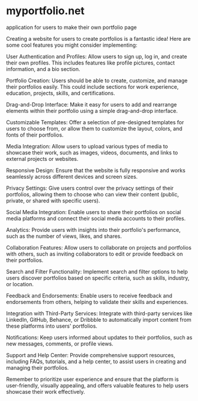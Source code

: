 # myportfolio.net
application for users to make their own portfolio page


Creating a website for users to create portfolios is a fantastic idea! Here are some cool features you might consider implementing:

User Authentication and Profiles: Allow users to sign up, log in, and create their own profiles. This includes features like profile pictures, contact information, and a bio section.

Portfolio Creation: Users should be able to create, customize, and manage their portfolios easily. This could include sections for work experience, education, projects, skills, and certifications.

Drag-and-Drop Interface: Make it easy for users to add and rearrange elements within their portfolio using a simple drag-and-drop interface.

Customizable Templates: Offer a selection of pre-designed templates for users to choose from, or allow them to customize the layout, colors, and fonts of their portfolios.

Media Integration: Allow users to upload various types of media to showcase their work, such as images, videos, documents, and links to external projects or websites.

Responsive Design: Ensure that the website is fully responsive and works seamlessly across different devices and screen sizes.

Privacy Settings: Give users control over the privacy settings of their portfolios, allowing them to choose who can view their content (public, private, or shared with specific users).

Social Media Integration: Enable users to share their portfolios on social media platforms and connect their social media accounts to their profiles.

Analytics: Provide users with insights into their portfolio's performance, such as the number of views, likes, and shares.

Collaboration Features: Allow users to collaborate on projects and portfolios with others, such as inviting collaborators to edit or provide feedback on their portfolios.

Search and Filter Functionality: Implement search and filter options to help users discover portfolios based on specific criteria, such as skills, industry, or location.

Feedback and Endorsements: Enable users to receive feedback and endorsements from others, helping to validate their skills and experiences.

Integration with Third-Party Services: Integrate with third-party services like LinkedIn, GitHub, Behance, or Dribbble to automatically import content from these platforms into users' portfolios.

Notifications: Keep users informed about updates to their portfolios, such as new messages, comments, or profile views.

Support and Help Center: Provide comprehensive support resources, including FAQs, tutorials, and a help center, to assist users in creating and managing their portfolios.

Remember to prioritize user experience and ensure that the platform is user-friendly, visually appealing, and offers valuable features to help users showcase their work effectively.
